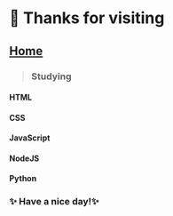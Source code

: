 # 👋 Thanks for visiting

## [Home](101jay.github.io/code_js/)



>### Studying 
#### HTML
#### CSS
#### JavaScript
#### NodeJS
#### Python  



### ✨ Have a nice day!✨
<!---
101Jay/101Jay is a ✨ special ✨ repository because its `README.md` (this file) appears on your GitHub profile.
You can click the Preview link to take a look at your changes.
--->
